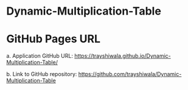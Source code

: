 # Dynamic-Multiplication-Table

# GitHub Pages URL

a. Application GitHub URL: https://trayshiwala.github.io/Dynamic-Multiplication-Table/

b. Link to GitHub repository: https://github.com/trayshiwala/Dynamic-Multiplication-Table
